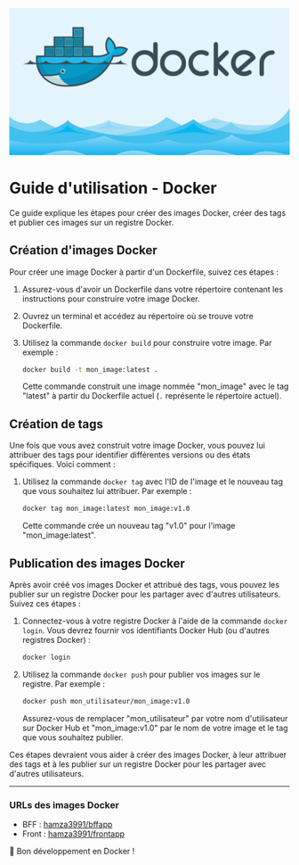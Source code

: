 ![Logo Docker Facebook](images/docker-facebook.png)

# Guide d'utilisation - Docker

Ce guide explique les étapes pour créer des images Docker, créer des tags et publier ces images sur un registre Docker.

## Création d'images Docker

Pour créer une image Docker à partir d'un Dockerfile, suivez ces étapes :

1. Assurez-vous d'avoir un Dockerfile dans votre répertoire contenant les instructions pour construire votre image Docker.
2. Ouvrez un terminal et accédez au répertoire où se trouve votre Dockerfile.
3. Utilisez la commande `docker build` pour construire votre image. Par exemple :

    ```bash
    docker build -t mon_image:latest .
    ```

   Cette commande construit une image nommée "mon_image" avec le tag "latest" à partir du Dockerfile actuel (`.` représente le répertoire actuel).

## Création de tags

Une fois que vous avez construit votre image Docker, vous pouvez lui attribuer des tags pour identifier différentes versions ou des états spécifiques. Voici comment :

1. Utilisez la commande `docker tag` avec l'ID de l'image et le nouveau tag que vous souhaitez lui attribuer. Par exemple :

    ```bash
    docker tag mon_image:latest mon_image:v1.0
    ```

   Cette commande crée un nouveau tag "v1.0" pour l'image "mon_image:latest".

## Publication des images Docker

Après avoir créé vos images Docker et attribué des tags, vous pouvez les publier sur un registre Docker pour les partager avec d'autres utilisateurs. Suivez ces étapes :

1. Connectez-vous à votre registre Docker à l'aide de la commande `docker login`. Vous devrez fournir vos identifiants Docker Hub (ou d'autres registres Docker) :

    ```bash
    docker login
    ```

2. Utilisez la commande `docker push` pour publier vos images sur le registre. Par exemple :

    ```bash
    docker push mon_utilisateur/mon_image:v1.0
    ```

   Assurez-vous de remplacer "mon_utilisateur" par votre nom d'utilisateur sur Docker Hub et "mon_image:v1.0" par le nom de votre image et le tag que vous souhaitez publier.

Ces étapes devraient vous aider à créer des images Docker, à leur attribuer des tags et à les publier sur un registre Docker pour les partager avec d'autres utilisateurs.

---


### URLs des images Docker

- BFF : [hamza3991/bffapp](https://hub.docker.com/repository/docker/hamza3991/bffapp/general)
- Front : [hamza3991/frontapp](https://hub.docker.com/repository/docker/hamza3991/frontapp/general)


🐳 Bon développement en Docker !
